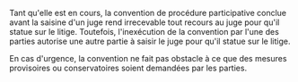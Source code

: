 Tant qu'elle est en cours, la convention de procédure participative conclue avant la saisine d'un juge rend irrecevable tout recours au juge pour qu'il statue sur le litige. Toutefois, l'inexécution de la convention par l'une des parties autorise une autre partie à saisir le juge pour qu'il statue sur le litige.

En cas d'urgence, la convention ne fait pas obstacle à ce que des mesures provisoires ou conservatoires soient demandées par les parties.
